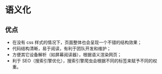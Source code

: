 # 语义化

## 优点

- 在没有 css 样式的情况下，页面整体也会呈现一个不错的结构效果；
- 代码结构清晰，易于阅读，有利于团队开发和维护；
- 方便其它设备解析（如屏幕阅读器），根据语义渲染网页；
- 利于 SEO（搜索引擎优化），搜索引擎爬虫会根据不同的标签来赋予不同的权重。
